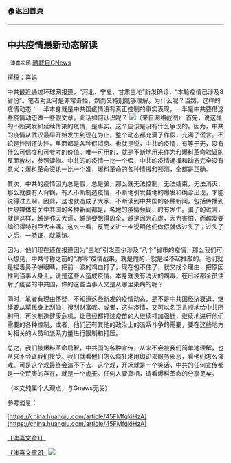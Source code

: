 ###  [:house:返回首頁](https://github.com/ourhimalayas/txt)
---


## 中共疫情最新动态解读
` 澳喜农场` [轉載自GNews](https://gnews.org/zh-hans/1609719/)

撰稿：喜妈

中共最近通过环球网报道，“河北、宁夏、甘肃三地”新发确诊，“本轮疫情已涉及8省份”。笔者对此可是非常奇怪，然而又特别能够理解。为什么呢？当然，这样的疫情动态：一半本身就是中共国疫情没有真正控制的事实表现，一半是中共要借这些疫情动态做一些假文章。此话如何认识呢？
![](https://assets.gnews.org/wp-content/uploads/2021/10/1634870409.jpg)（来自网络截图）
首先，说这样的不断突发和延续传染的疫情，是事实。这个应该是没有什么争议的。因为，中共的疫情从武汉最早开始发生到现在为止，整个动态都充满了作假，充满了谎言。不论是控制还失控，里面都是各种假消息。也就是说，中共的疫情，有等于无，没有什么可信度和可参考的价值。唯一可用的，就是不断地用来作为和爆料革命验证的反面教材，参照读物。中共的的疫情一比一个假，中共的疫情通报和动态完全没有意义；爆料革命资讯一比一个准，爆料革命的各种情报和预测，全都是正确。

其次，中共的疫情因为总是假，总是骗，那么就无法控制，无法结束，无法消灭，那么就要有人背锅，有人不断制造疫情，不断地引发各地的爆发和确诊出现，才能说得过去啊。因此，这也就造成了大家，不断读到中共国的各种新闻，包括传播到世界媒体有关中共国的各种新闻都是，各地的疫情频现，时有发生。骗子的谎言，就是这样，越是弥天大谎，越是要想得周全，越是因为心虚，因为害怕，而越发要编织得特别巨大丰满。这么一看，反而又进一步说明他们做假就做过头了；过头了之后，一验证，就露馅。

因为，他们现在还在报道因为“三地”引发至少涉及“八个”省市的疫情，那么我们可以想见，中共号称之前的“清零”疫情战果，就是假的，就是经不起推敲的。他们就是捏着鼻子哄眼睛，把前一波的鸡血打了，现在包不住了，就又找个理由，把原因推到当事人身上，说是这些人造成疫情。本身就没有消灭的病毒，在已经都全员注射了疫苗的中共国，你的这些当事人又是从哪里染病的呢？

同时，笔者有理由怀疑，不知道这些新发的疫情动态，是不是中共国经济衰退，继续要从草民身上刮油，搜刮财富呢。或者，这些疫情，又可以名正言顺地给中共所利用，再次制造健康危机，让已经都打过疫苗的人继续打加强针，继续地进行他们需要的各种控制。或者，他们还有其他的政治上的派系斗争的需要，要在这些地方对相关的人员和派系力量进行限制和打压。

总之，我们被爆料革命启智，中共国的各种宣传，从来不会被我们简单地理解，也从来不会让我们接受。我们就看他们怎么疯狂地用舆论来服务邪恶，看他们怎么演戏。可是这个戏最终会演不下去，这个戏，开场就是一个笑话。中共的任何宣传都是一个荒唐的存在，就是一个虚无。任何人要真相，请看爆料革命的分享足矣。

（本文纯属个人观点，与Gnews无关）

参考消息：

[https://china.huanqiu.com/article/45FMfqkiHzA](https://china.huanqiu.com/article/45FMfqkiHzA)

[【澳喜文章1】](https://gnews.org/zh-hans/author/aujenny/)

[【澳喜文章2】](https://gnews.org/zh-hans/author/himalaya-australia/)
![](https://assets.gnews.org/wp-content/uploads/2021/10/澳喜图标2-1.jpg)

